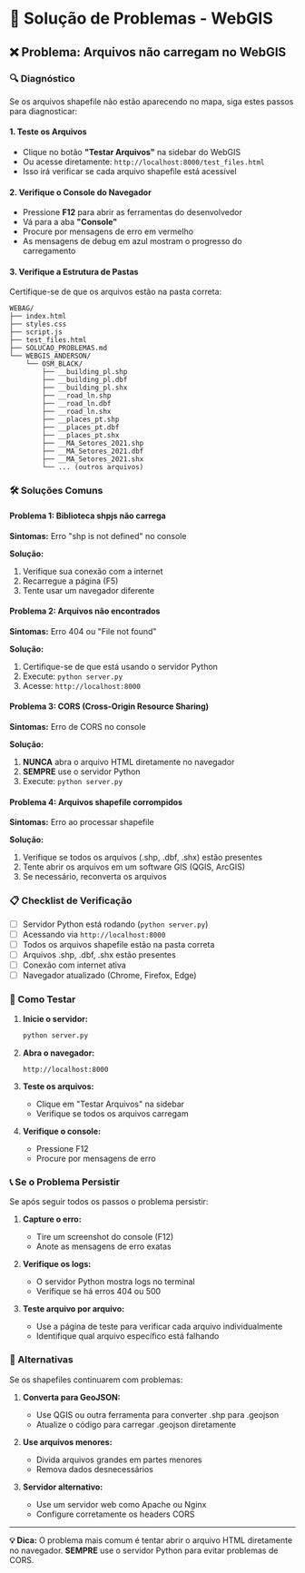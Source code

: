 # 🔧 Solução de Problemas - WebGIS

## ❌ Problema: Arquivos não carregam no WebGIS

### 🔍 Diagnóstico

Se os arquivos shapefile não estão aparecendo no mapa, siga estes passos para diagnosticar:

#### 1. **Teste os Arquivos**
- Clique no botão **"Testar Arquivos"** na sidebar do WebGIS
- Ou acesse diretamente: `http://localhost:8000/test_files.html`
- Isso irá verificar se cada arquivo shapefile está acessível

#### 2. **Verifique o Console do Navegador**
- Pressione **F12** para abrir as ferramentas do desenvolvedor
- Vá para a aba **"Console"**
- Procure por mensagens de erro em vermelho
- As mensagens de debug em azul mostram o progresso do carregamento

#### 3. **Verifique a Estrutura de Pastas**
Certifique-se de que os arquivos estão na pasta correta:
```
WEBAG/
├── index.html
├── styles.css
├── script.js
├── test_files.html
├── SOLUCAO_PROBLEMAS.md
└── WEBGIS_ANDERSON/
    └── OSM_BLACK/
        ├── __building_pl.shp
        ├── __building_pl.dbf
        ├── __building_pl.shx
        ├── __road_ln.shp
        ├── __road_ln.dbf
        ├── __road_ln.shx
        ├── __places_pt.shp
        ├── __places_pt.dbf
        ├── __places_pt.shx
        ├── __MA_Setores_2021.shp
        ├── __MA_Setores_2021.dbf
        ├── __MA_Setores_2021.shx
        └── ... (outros arquivos)
```

### 🛠️ Soluções Comuns

#### **Problema 1: Biblioteca shpjs não carrega**
**Sintomas:** Erro "shp is not defined" no console

**Solução:**
1. Verifique sua conexão com a internet
2. Recarregue a página (F5)
3. Tente usar um navegador diferente

#### **Problema 2: Arquivos não encontrados**
**Sintomas:** Erro 404 ou "File not found"

**Solução:**
1. Certifique-se de que está usando o servidor Python
2. Execute: `python server.py`
3. Acesse: `http://localhost:8000`

#### **Problema 3: CORS (Cross-Origin Resource Sharing)**
**Sintomas:** Erro de CORS no console

**Solução:**
1. **NUNCA** abra o arquivo HTML diretamente no navegador
2. **SEMPRE** use o servidor Python
3. Execute: `python server.py`

#### **Problema 4: Arquivos shapefile corrompidos**
**Sintomas:** Erro ao processar shapefile

**Solução:**
1. Verifique se todos os arquivos (.shp, .dbf, .shx) estão presentes
2. Tente abrir os arquivos em um software GIS (QGIS, ArcGIS)
3. Se necessário, reconverta os arquivos

### 📋 Checklist de Verificação

- [ ] Servidor Python está rodando (`python server.py`)
- [ ] Acessando via `http://localhost:8000`
- [ ] Todos os arquivos shapefile estão na pasta correta
- [ ] Arquivos .shp, .dbf, .shx estão presentes
- [ ] Conexão com internet ativa
- [ ] Navegador atualizado (Chrome, Firefox, Edge)

### 🚀 Como Testar

1. **Inicie o servidor:**
   ```bash
   python server.py
   ```

2. **Abra o navegador:**
   ```
   http://localhost:8000
   ```

3. **Teste os arquivos:**
   - Clique em "Testar Arquivos" na sidebar
   - Verifique se todos os arquivos carregam

4. **Verifique o console:**
   - Pressione F12
   - Procure por mensagens de erro

### 📞 Se o Problema Persistir

Se após seguir todos os passos o problema persistir:

1. **Capture o erro:**
   - Tire um screenshot do console (F12)
   - Anote as mensagens de erro exatas

2. **Verifique os logs:**
   - O servidor Python mostra logs no terminal
   - Verifique se há erros 404 ou 500

3. **Teste arquivo por arquivo:**
   - Use a página de teste para verificar cada arquivo individualmente
   - Identifique qual arquivo específico está falhando

### 🔄 Alternativas

Se os shapefiles continuarem com problemas:

1. **Converta para GeoJSON:**
   - Use QGIS ou outra ferramenta para converter .shp para .geojson
   - Atualize o código para carregar .geojson diretamente

2. **Use arquivos menores:**
   - Divida arquivos grandes em partes menores
   - Remova dados desnecessários

3. **Servidor alternativo:**
   - Use um servidor web como Apache ou Nginx
   - Configure corretamente os headers CORS

---

**💡 Dica:** O problema mais comum é tentar abrir o arquivo HTML diretamente no navegador. **SEMPRE** use o servidor Python para evitar problemas de CORS. 